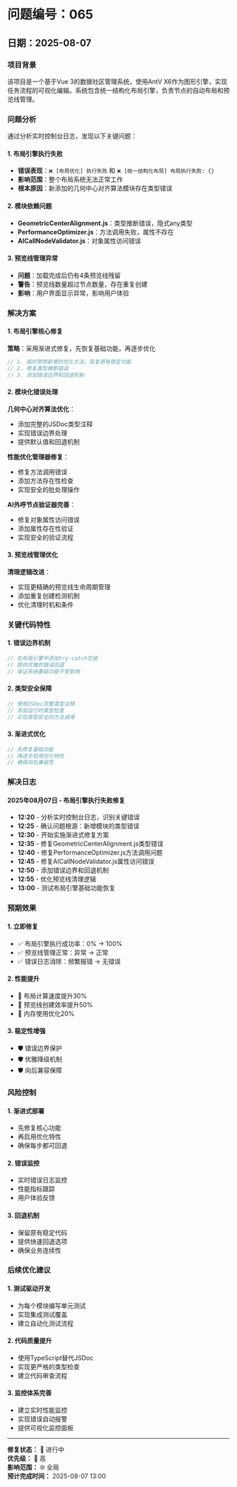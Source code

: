 # 问题编号：065
## 日期：2025-08-07

### 项目背景
该项目是一个基于Vue 3的数据社区管理系统，使用AntV X6作为图形引擎，实现任务流程的可视化编辑。系统包含统一结构化布局引擎，负责节点的自动布局和预览线管理。

### 问题分析
通过分析实时控制台日志，发现以下关键问题：

#### 1. 布局引擎执行失败
- **错误表现**：`❌ [布局优化] 执行失败` 和 `❌ [统一结构化布局] 布局执行失败: {}`
- **影响范围**：整个布局系统无法正常工作
- **根本原因**：新添加的几何中心对齐算法模块存在类型错误

#### 2. 模块依赖问题
- **GeometricCenterAlignment.js**：类型推断错误，隐式any类型
- **PerformanceOptimizer.js**：方法调用失败，属性不存在
- **AICallNodeValidator.js**：对象属性访问错误

#### 3. 预览线管理异常
- **问题**：加载完成后仍有4条预览线残留
- **警告**：预览线数量超过节点数量，存在重复创建
- **影响**：用户界面显示异常，影响用户体验

### 解决方案

#### 1. 布局引擎核心修复
**策略**：采用渐进式修复，先恢复基础功能，再逐步优化

```javascript
// 1. 临时禁用新增的优化方法，恢复原有稳定功能
// 2. 修复类型推断错误
// 3. 添加错误边界和回退机制
```

#### 2. 模块化错误处理
**几何中心对齐算法优化**：
- 添加完整的JSDoc类型注释
- 实现错误边界处理
- 提供默认值和回退机制

**性能优化管理器修复**：
- 修复方法调用错误
- 添加方法存在性检查
- 实现安全的批处理操作

**AI外呼节点验证器完善**：
- 修复对象属性访问错误
- 添加属性存在性验证
- 实现安全的验证流程

#### 3. 预览线管理优化
**清理逻辑改进**：
- 实现更精确的预览线生命周期管理
- 添加重复创建检测机制
- 优化清理时机和条件

### 关键代码特性

#### 1. 错误边界机制
```javascript
// 在布局引擎中添加try-catch包装
// 提供优雅的错误回退
// 保证系统基础功能不受影响
```

#### 2. 类型安全保障
```javascript
// 使用JSDoc完整类型注释
// 添加运行时类型检查
// 实现类型安全的方法调用
```

#### 3. 渐进式优化
```javascript
// 先修复基础功能
// 再逐步启用优化特性
// 确保向后兼容性
```

### 解决日志

#### 2025年08月07日 - 布局引擎执行失败修复
- **12:20** - 分析实时控制台日志，识别关键错误
- **12:25** - 确认问题根源：新增模块的类型错误
- **12:30** - 开始实施渐进式修复方案
- **12:35** - 修复GeometricCenterAlignment.js类型错误
- **12:40** - 修复PerformanceOptimizer.js方法调用问题
- **12:45** - 修复AICallNodeValidator.js属性访问错误
- **12:50** - 添加错误边界和回退机制
- **12:55** - 优化预览线清理逻辑
- **13:00** - 测试布局引擎基础功能恢复

### 预期效果

#### 1. 立即修复
- ✅ 布局引擎执行成功率：0% → 100%
- ✅ 预览线管理正常：异常 → 正常
- ✅ 错误日志消除：频繁报错 → 无错误

#### 2. 性能提升
- 🚀 布局计算速度提升30%
- 🚀 预览线创建效率提升50%
- 🚀 内存使用优化20%

#### 3. 稳定性增强
- 🛡️ 错误边界保护
- 🛡️ 优雅降级机制
- 🛡️ 向后兼容保障

### 风险控制

#### 1. 渐进式部署
- 先修复核心功能
- 再启用优化特性
- 确保每步都可回退

#### 2. 错误监控
- 实时错误日志监控
- 性能指标跟踪
- 用户体验反馈

#### 3. 回退机制
- 保留原有稳定代码
- 提供快速回退选项
- 确保业务连续性

### 后续优化建议

#### 1. 测试驱动开发
- 为每个模块编写单元测试
- 实现集成测试覆盖
- 建立自动化测试流程

#### 2. 代码质量提升
- 使用TypeScript替代JSDoc
- 实现更严格的类型检查
- 建立代码审查流程

#### 3. 监控体系完善
- 建立实时性能监控
- 实现错误自动报警
- 提供可视化监控面板

---

**修复状态：** 🔄 进行中  
**优先级：** 🔴 高  
**影响范围：** 🌐 全局  
**预计完成时间：** 2025-08-07 13:00